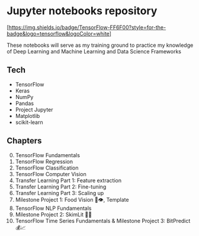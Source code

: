 # Jupyter notebooks repository
[https://img.shields.io/badge/TensorFlow-FF6F00?style=for-the-badge&logo=tensorflow&logoColor=white]

These notebooks will serve as my training ground to practice my knowledge of Deep Learning and Machine Learning and Data Science Frameworks

## Tech

* TensorFlow
* Keras
* NumPy
* Pandas
* Project Jupyter
* Matplotlib
* scikit-learn

## Chapters

00. TensorFlow Fundamentals
1. TensorFlow Regression
2. TensorFlow Classification
3. TensorFlow Computer Vision
4. Transfer Learning Part 1: Feature extraction
5. Transfer Learning Part 2: Fine-tuning
6. Transfer Learning Part 3: Scaling up
7. Milestone Project 1: Food Vision 🍔👁, Template
8. TensorFlow NLP Fundamentals
9. Milestone Project 2: SkimLit 📄🔥
10. TensorFlow Time Series Fundamentals & Milestone Project 3: BitPredict 💰📈
